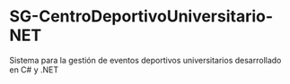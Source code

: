 # SG-CentroDeportivoUniversitario-NET
Sistema para la gestión de eventos deportivos universitarios desarrollado en C# y .NET
